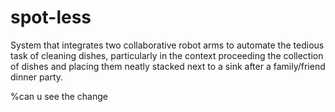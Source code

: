 # spot-less
System that integrates two collaborative robot arms to automate the tedious task of cleaning dishes, particularly in the context proceeding the collection of dishes and placing them neatly stacked next to a sink after a family/friend dinner party.

%can u see the change

